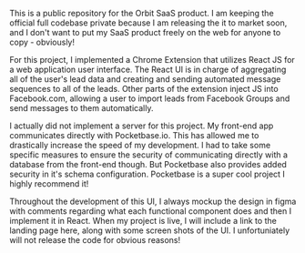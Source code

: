 This is a public repository for the Orbit SaaS product. I am keeping the official full codebase private because I am releasing the it to market soon, and I don't want to put my SaaS product freely on the web for anyone to copy - obviously! 

For this project, I implemented a Chrome Extension that utilizes React JS for a web application user interface. The React UI is in charge of aggregating all of the user's lead data and creating and sending automated message sequences to all of the leads. Other parts of the extension inject JS into Facebook.com, allowing a user to import leads from Facebook Groups and send messages to them automatically.

I actually did not implement a server for this project. My front-end app communicates directly with Pocketbase.io. This has allowed me to drastically increase the speed of my development. I had to take some specific measures to ensure the security of communicating directly with a database from the front-end though. But Pocketbase also provides added security in it's schema configuration. Pocketbase is a super cool project I highly recommend it!

Throughout the development of this UI, I always mockup the design in figma with comments regarding what each functional component does and then I implement it in React. When my project is live, I will include a link to the landing page here, along with some screen shots of the UI. I unfortuniately will not release the code for obvious reasons!
